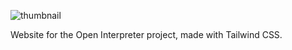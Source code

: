 ![thumbnail](http://openinterpreter.com/assets/thumbnail.jpg)

Website for the Open Interpreter project, made with Tailwind CSS.
